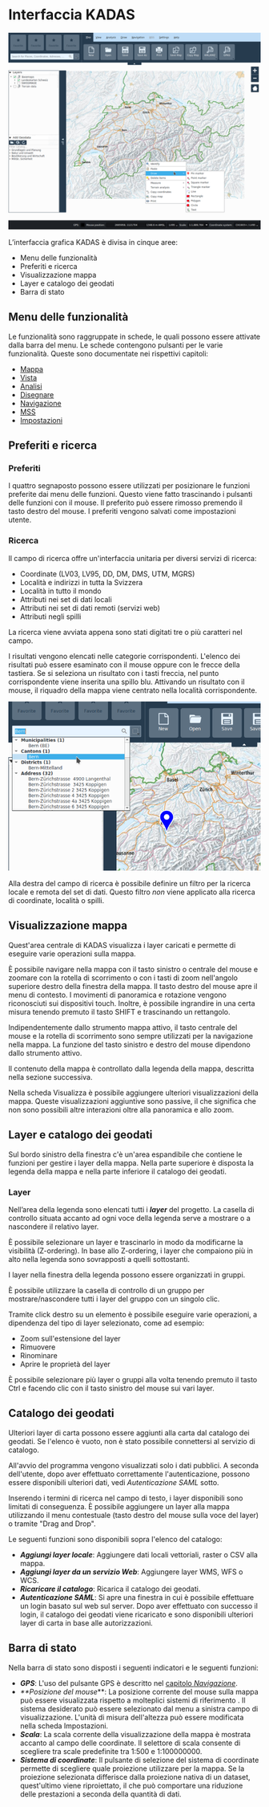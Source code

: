 # Interfaccia KADAS

<img src="../media/image1.png" />

L’interfaccia grafica KADAS è divisa in cinque aree:

+ Menu delle funzionalità
+ Preferiti e ricerca
+ Visualizzazione mappa
+ Layer e catalogo dei geodati
+ Barra di stato


## <a name="sec0"></a>Menu delle funzionalità

Le funzionalità sono raggruppate in schede, le quali possono essere attivate dalla barra del menu. Le schede contengono pulsanti per le varie funzionalità. Queste sono documentate nei rispettivi capitoli:

+ <a href="map.md">Mappa</a>
+ <a href="view.md">Vista</a>
+ <a href="analysis.md">Analisi</a>
+ <a href="draw.md">Disegnare</a>
+ <a href="gps.md">Navigazione</a>
+ <a href="mss.md">MSS</a>
+ <a href="settings.md">Impostazioni</a>


## <a name="sec1"></a>Preferiti e ricerca

### Preferiti

I quattro segnaposto possono essere utilizzati per posizionare le funzioni preferite dai menu delle funzioni. Questo viene fatto trascinando i pulsanti delle funzioni con il mouse. Il preferito può essere rimosso premendo il tasto destro del mouse. I preferiti vengono salvati come impostazioni utente.


### Ricerca

Il campo di ricerca offre un'interfaccia unitaria per diversi servizi di ricerca:

+ Coordinate (LV03, LV95, DD, DM, DMS, UTM, MGRS)
+ Località e indirizzi in tutta la Svizzera
+ Località in tutto il mondo
+ Attributi nei set di dati locali
+ Attributi nei set di dati remoti (servizi web)
+ Attributi negli spilli

La ricerca viene avviata appena sono stati digitati tre o più caratteri nel campo.

I risultati vengono elencati nelle categorie corrispondenti. L'elenco dei risultati può essere esaminato con il mouse oppure con le frecce della tastiera. Se si seleziona un risultato con i tasti freccia, nel punto corrispondente viene inserita una spillo blu. Attivando un risultato con il mouse, il riquadro della mappa viene centrato nella località corrispondente.

<img src="../media/image2.png" />

Alla destra del campo di ricerca è possibile definire un filtro per la ricerca locale e remota del set di dati. Questo filtro *non* viene applicato alla ricerca di coordinate, località o spilli.


## <a name="sec2"></a>Visualizzazione mappa

Quest'area centrale di KADAS visualizza i layer caricati e permette di eseguire varie operazioni sulla mappa.

È possibile navigare nella mappa con il tasto sinistro o centrale del mouse e zoomare con la rotella di scorrimento o con i tasti di zoom nell'angolo superiore destro della finestra della mappa. Il tasto destro del mouse apre il menu di contesto. I movimenti di panoramica e rotazione vengono riconosciuti sui dispositivi touch. Inoltre, è possibile ingrandire in una certa misura tenendo premuto il tasto SHIFT e trascinando un rettangolo. 

Indipendentemente dallo strumento mappa attivo, il tasto centrale del mouse e la rotella di scorrimento sono sempre utilizzati per la navigazione nella mappa. La funzione del tasto sinistro e destro del mouse dipendono dallo strumento attivo.

Il contenuto della mappa è controllato dalla legenda della mappa, descritta nella sezione successiva.

Nella scheda Visualizza è possibile aggiungere ulteriori visualizzazioni della mappa. Queste visualizzazioni aggiuntive sono passive, il che significa che non sono possibili altre interazioni oltre alla panoramica e allo zoom.

## <a name="sec3"></a>Layer e catalogo dei geodati

Sul bordo sinistro della finestra c'è un'area espandibile che contiene le funzioni per gestire i layer della mappa. Nella parte superiore è disposta la legenda della mappa e nella parte inferiore il catalogo dei geodati.


### Layer

Nell’area della legenda sono elencati tutti i **_layer_** del progetto. La casella di controllo situata accanto ad ogni voce della legenda serve a mostrare o a nascondere il relativo layer.

È possibile selezionare un layer e trascinarlo in modo da modificarne la visibilità (Z-ordering). In base allo Z-ordering, i layer che compaiono più in alto nella legenda sono sovrapposti a quelli sottostanti.

I layer nella finestra della legenda possono essere organizzati in gruppi.

È possibile utilizzare la casella di controllo di un gruppo per mostrare/nascondere tutti i layer del gruppo con un singolo clic.

Tramite click destro su un elemento è possibile eseguire varie operazioni, a dipendenza del tipo di layer selezionato, come ad esempio:

+ Zoom sull'estensione del layer
+ Rimuovere
+ Rinominare
+ Aprire le proprietà del layer

È possibile selezionare più layer o gruppi alla volta tenendo premuto il tasto Ctrl e facendo clic con il tasto sinistro del mouse sui vari layer.


## <a name="sec4"></a>Catalogo dei geodati

Ulteriori layer di carta possono essere aggiunti alla carta dal catalogo dei geodati. Se l'elenco è vuoto, non è stato possibile connettersi al servizio di catalogo.

All'avvio del programma vengono visualizzati solo i dati pubblici. A seconda dell'utente, dopo aver effettuato correttamente l'autenticazione, posso­no essere disponibili ulteriori dati, vedi *Autenticazione SAML* sotto.

Inserendo i termini di ricerca nel campo di testo, i layer disponibili sono limitati di conseguenza. È possibile aggiungere un layer alla mappa utilizzando il menu contestuale (tasto destro del mouse sulla voce del layer) o tramite "Drag and Drop".

Le seguenti funzioni sono disponibili sopra l'elenco del catalogo:

+ **_Aggiungi layer locale_**: Aggiungere dati locali vettoriali, raster o CSV alla mappa.
+ **_Aggiungi layer da un servizio Web_**: Aggiungere layer WMS, WFS o WCS.
+ **_Ricaricare il catalogo_**: Ricarica il catalogo dei geodati.
+ **_Autenticazione SAML_**: Si apre una finestra in cui è possibile effettuare un login basato sul web sul server. Dopo aver effettuato con successo il login, il catalogo dei geodati viene ricaricato e sono disponibili ulteriori layer di carta in base alle autorizzazioni.

## <a name="sec5"></a>Barra di stato

Nella barra di stato sono disposti i seguenti indicatori e le seguenti funzioni:

+ **_GPS_**: L'uso del pulsante GPS è descritto nel <a href="gps.md">capitolo *Navigazione*<a>.
+ _**Posizione del mouse_**: La posizione corrente del mouse sulla mappa può essere visualizzata rispetto a molteplici sistemi di riferimento . Il sistema desiderato può essere selezionato dal menu a sinistra campo di visualizzazione. L'unità di misura dell'altezza può essere modificata nella scheda Impostazioni.
+ **_Scala_**: La scala corrente della visualizzazione della mappa è mostrata accanto al campo delle coordinate. Il selettore di scala consente di scegliere tra scale predefinite tra 1:500 e 1:100000000.
+ **_Sistema di coordinate_**: Il pulsante di selezione del sistema di coordinate permette di scegliere quale proiezione utilizzare per la mappa. Se la proiezione selezionata differisce dalla proiezione nativa di un dataset, quest'ultimo viene riproiettato, il che può comportare una riduzione delle prestazioni a seconda della quantità di dati.



